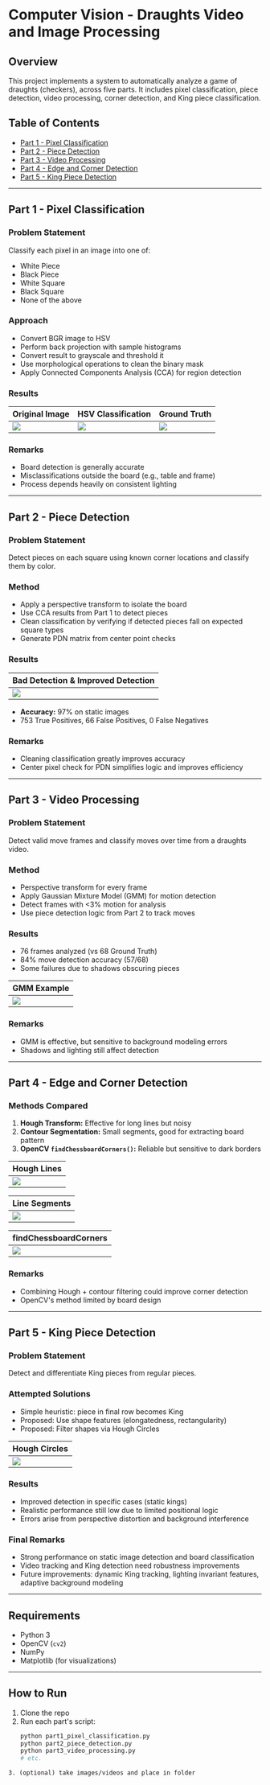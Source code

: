 # Computer Vision - Draughts Video and Image Processing  
## Overview
This project implements a system to automatically analyze a game of draughts (checkers), across five parts. It includes pixel classification, piece detection, video processing, corner detection, and King piece classification.

## Table of Contents
- [Part 1 - Pixel Classification](#part-1---pixel-classification)
- [Part 2 - Piece Detection](#part-2---piece-detection)
- [Part 3 - Video Processing](#part-3---video-processing)
- [Part 4 - Edge and Corner Detection](#part-4---edge-and-corner-detection)
- [Part 5 - King Piece Detection](#part-5---king-piece-detection)

---

## Part 1 - Pixel Classification

### Problem Statement
Classify each pixel in an image into one of:
- White Piece
- Black Piece
- White Square
- Black Square
- None of the above

### Approach
- Convert BGR image to HSV
- Perform back projection with sample histograms
- Convert result to grayscale and threshold it
- Use morphological operations to clean the binary mask
- Apply Connected Components Analysis (CCA) for region detection

### Results

| Original Image | HSV Classification | Ground Truth |
|----------------|---------------------|--------------|
| ![](/pictures/SampleImages/DraughtsGame1Move0.png) | ![](/pictures/SampleImages/HSV-Combined-Image.png) | ![](/pictures//SampleImages/DraughtsGame1Move0GroundTruth.png) |

### Remarks
- Board detection is generally accurate
- Misclassifications outside the board (e.g., table and frame)
- Process depends heavily on consistent lighting

---

## Part 2 - Piece Detection

### Problem Statement
Detect pieces on each square using known corner locations and classify them by color.

### Method
- Apply a perspective transform to isolate the board
- Use CCA results from Part 1 to detect pieces
- Clean classification by verifying if detected pieces fall on expected square types
- Generate PDN matrix from center point checks

### Results

| Bad Detection & Improved Detection |
|-----------------------------------|
| ![](/pictures/SampleImages/Bad-v-Good-piece-detection.png) |

- **Accuracy:** 97% on static images  
- 753 True Positives, 66 False Positives, 0 False Negatives

### Remarks
- Cleaning classification greatly improves accuracy
- Center pixel check for PDN simplifies logic and improves efficiency

---

## Part 3 - Video Processing

### Problem Statement
Detect valid move frames and classify moves over time from a draughts video.

### Method
- Perspective transform for every frame
- Apply Gaussian Mixture Model (GMM) for motion detection
- Detect frames with <3% motion for analysis
- Use piece detection logic from Part 2 to track moves

### Results
- 76 frames analyzed (vs 68 Ground Truth)
- 84% move detection accuracy (57/68)
- Some failures due to shadows obscuring pieces

| GMM Example |
|-------------|
| ![](/pictures/GMMEg.png) |

### Remarks
- GMM is effective, but sensitive to background modeling errors
- Shadows and lighting still affect detection

---

## Part 4 - Edge and Corner Detection

### Methods Compared
1. **Hough Transform:** Effective for long lines but noisy
2. **Contour Segmentation:** Small segments, good for extracting board pattern
3. **OpenCV `findChessboardCorners()`:** Reliable but sensitive to dark borders


| Hough Lines |
|---------------|
| ![](/pictures/HoughLines.png) |

| Line Segments |
|---------------|
| ![](/pictures/LineSegments.png)|

| findChessboardCorners |
|------------------------|
| ![](/pictures/FindChessboardCorners.png) |

### Remarks
- Combining Hough + contour filtering could improve corner detection
- OpenCV's method limited by board design

---

## Part 5 - King Piece Detection

### Problem Statement
Detect and differentiate King pieces from regular pieces.

### Attempted Solutions
- Simple heuristic: piece in final row becomes King
- Proposed: Use shape features (elongatedness, rectangularity)
- Proposed: Filter shapes via Hough Circles

| Hough Circles |
|---------------|
| ![](/pictures/HoughCircles.png) |

### Results
- Improved detection in specific cases (static kings)
- Realistic performance still low due to limited positional logic
- Errors arise from perspective distortion and background interference

### Final Remarks
- Strong performance on static image detection and board classification
- Video tracking and King detection need robustness improvements
- Future improvements: dynamic King tracking, lighting invariant features, adaptive background modeling

---

## Requirements
- Python 3
- OpenCV (`cv2`)
- NumPy
- Matplotlib (for visualizations)

---

## How to Run
1. Clone the repo
2. Run each part's script:
   ```bash
   python part1_pixel_classification.py
   python part2_piece_detection.py
   python part3_video_processing.py
   # etc.
```
3. (optional) take images/videos and place in folder
